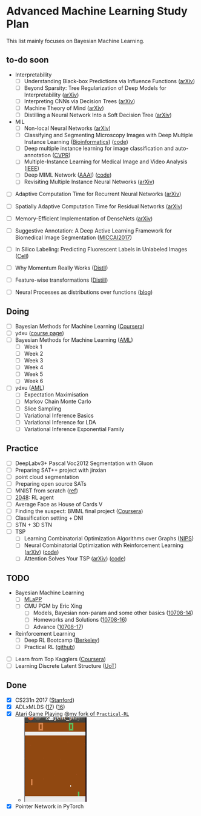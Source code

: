 # Advanced Machine Learning Study Plan
This list mainly focuses on Bayesian Machine Learning.

## to-do soon
* Interpretability
  * [ ] Understanding Black-box Predictions via Influence Functions ([arXiv](https://arxiv.org/abs/1703.04730))
  * [ ] Beyond Sparsity: Tree Regularization of Deep Models for Interpretability ([arXiv](https://arxiv.org/abs/1711.06178))
  * [ ] Interpreting CNNs via Decision Trees ([arXiv](https://arxiv.org/abs/1802.00121))
  * [ ] Machine Theory of Mind ([arXiv](https://arxiv.org/abs/1802.07740))
  * [ ] Distilling a Neural Network Into a Soft Decision Tree ([arXiv](https://arxiv.org/abs/1711.09784))
* MIL
  * [ ] Non-local Neural Networks ([arXiv](https://arxiv.org/abs/1711.07971))
  * [ ] Classifying and Segmenting Microscopy Images with Deep Multiple Instance Learning ([Bioinformatics](https://www.ncbi.nlm.nih.gov/pmc/articles/PMC4908336/pdf/btw252.pdf)) ([code](https://github.com/dancsalo/TensorFlow-MIL))
  * [ ] Deep multiple instance learning for image classification and auto-annotation ([CVPR](https://www.cv-foundation.org/openaccess/content_cvpr_2015/papers/Wu_Deep_Multiple_Instance_2015_CVPR_paper.pdf))
  * [ ] Multiple-Instance Learning for Medical Image and Video Analysis ([IEEE](http://ieeexplore.ieee.org/document/7812612/))
  * [ ] Deep MIML Network ([AAAI](https://github.com/kingfengji/DeepMIML)) ([code](https://github.com/kingfengji/DeepMIML))
  * [ ] Revisiting Multiple Instance Neural Networks ([arXiv](https://arxiv.org/abs/1610.02501))
* [ ] Adaptive Computation Time for Recurrent Neural Networks ([arXiv](https://arxiv.org/abs/1603.08983))
* [ ] Spatially Adaptive Computation Time for Residual Networks ([arXiv](https://arxiv.org/abs/1612.02297))
* [ ] Memory-Efficient Implementation of DenseNets ([arXiv](https://arxiv.org/abs/1707.06990))
* [ ] Suggestive Annotation: A Deep Active Learning Framework for Biomedical Image Segmentation ([MICCAI2017](https://arxiv.org/abs/1706.04737))
* [ ] In Silico Labeling: Predicting Fluorescent Labels in Unlabeled Images ([Cell](https://www.cell.com/cell/fulltext/S0092-8674(18)30364-7))
* [ ] Why Momentum Really Works ([Distll](https://distill.pub/2017/momentum/))
* [ ] Feature-wise transformations ([Distill](https://distill.pub/2018/feature-wise-transformations/))
* [ ] Neural Processes as distributions over functions ([blog](http://kasparmartens.rbind.io/post/np/))

  
## Doing
* [ ] Bayesian Methods for Machine Learning ([Coursera](https://www.coursera.org/learn/bayesian-methods-in-machine-learning/home/welcome))
* [ ] ydxu ([course page](http://www-staff.it.uts.edu.au/~ydxu/statistics.htm))
* [ ] Bayesian Methods for Machine Learning ([AML](topics/advanced_ml.md))
  * [ ] Week 1
  * [ ] Week 2
  * [ ] Week 3
  * [ ] Week 4
  * [ ] Week 5
  * [ ] Week 6 
* [ ] ydxu ([AML](topics/advanced_ml.md))
  * [ ] Expectation Maximisation
  * [ ] Markov Chain Monte Carlo 
  * [ ] Slice Sampling
  * [ ] Variational Inference Basics
  * [ ] Variational Inference for LDA
  * [ ] Variational Inference Exponential Family

## Practice
* [ ] DeepLabv3+ Pascal Voc2012 Segmentation with Gluon 
* [ ] Preparing SAT++ project with jinxian
* [ ] point cloud segmentation
* [ ] Preparing open source SATs
* [ ] MNIST from scratch ([ref](https://github.com/eriklindernoren/ML-From-Scratch/tree/master/mlfromscratch/deep_learning))
* [ ] [2048](https://github.com/duducheng/2048): RL agent
* [ ] Average Face as House of Cards V
* [ ] Finding the suspect: BMML final project ([Coursera](https://www.coursera.org/learn/bayesian-methods-in-machine-learning/home/welcome))
* [ ] Classification setting + DNI
* [ ] STN + 3D STN
* [ ] TSP 
    * [ ] Learning Combinatorial Optimization Algorithms over Graphs ([NIPS](https://papers.nips.cc/paper/7214-learning-combinatorial-optimization-algorithms-over-graphs.pdf))
    * [ ] Neural Combinatorial Optimization with Reinforcement Learning ([arXiv](https://arxiv.org/abs/1611.09940)) ([code](https://github.com/pemami4911/neural-combinatorial-rl-pytorch))
    * [ ] Attention Solves Your TSP ([arXiv](https://arxiv.org/abs/1803.08475)) ([code](https://github.com/wouterkool/attention-tsp))

## TODO
* Bayesian Machine Learning
    * [ ] [MLaPP](https://www.cs.ubc.ca/~murphyk/MLbook/)
    * [ ] CMU PGM by Eric Xing
        * [ ] Models, Bayesian non-param and some other basics ([10708-14](http://www.cs.cmu.edu/~epxing/Class/10708-14/lecture.html))
        * [ ] Homeworks and Solutions ([10708-16](http://www.cs.cmu.edu/~epxing/Class/10708-16/homework.html)) 
        * [ ] Advance ([10708-17](http://www.cs.cmu.edu/~epxing/Class/10708-17/lecture.html)) 
* Reinforcement Learning
    * [ ] Deep RL Bootcamp ([Berkeley](https://sites.google.com/view/deep-rl-bootcamp/home))
    * [ ] Practical RL ([github](https://github.com/duducheng/Practical_RL))
* [ ] Learn from Top Kagglers ([Coursera](https://www.coursera.org/learn/competitive-data-science/home/welcome))
* [ ] Learning Discrete Latent Structure ([UoT](https://duvenaud.github.io/learn-discrete/)) 

## Done
* [x] CS231n 2017 ([Stanford](http://cs231n.stanford.edu/syllabus.html))
* [x] ADLxMLDS ([17](https://www.csie.ntu.edu.tw/~yvchen/f106-adl/syllabus)) ([16](http://speech.ee.ntu.edu.tw/~tlkagk/courses_MLDS17.html))
* [x] [Atari Game Playing](https://www.csie.ntu.edu.tw/~yvchen/f106-adl/A3) @[my fork of `Practical-RL`](https://github.com/duducheng/Practical_RL/tree/master/workspace) 
    * ![Pong](../weekly/Pong.gif)
* [x] Pointer Network in PyTorch
